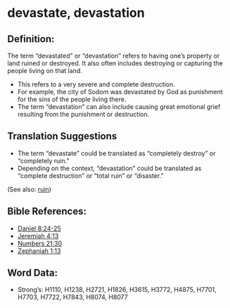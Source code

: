 # devastate, devastation

## Definition:

The term “devastated” or “devastation” refers to having one’s property or land ruined or destroyed. It also often includes destroying or capturing the people living on that land.

* This refers to a very severe and complete destruction.
* For example, the city of Sodom was devastated by God as punishment for the sins of the people living there.
* The term “devastation” can also include causing great emotional grief resulting from the punishment or destruction.

## Translation Suggestions

* The term “devastate” could be translated as “completely destroy” or “completely ruin.”
* Depending on the context, “devastation” could be translated as “complete destruction” or “total ruin” or “disaster.”

(See also: [ruin](../other/ruin.md))

## Bible References:

* [Daniel 8:24-25](rc://en/tn/help/dan/08/24)
* [Jeremiah 4:13](rc://en/tn/help/jer/04/13)
* [Numbers 21:30](rc://en/tn/help/num/21/30)
* [Zephaniah 1:13](rc://en/tn/help/zep/01/13)

## Word Data:

* Strong’s: H1110, H1238, H2721, H1826, H3615, H3772, H4875, H7701, H7703, H7722, H7843, H8074, H8077
